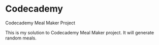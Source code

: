 # Codecademy
Codecademy Meal Maker Project

This is my solution to Codecademy Meal Maker project.
It will generate random meals.

